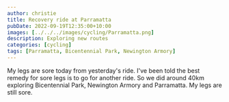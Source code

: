 ```yaml
---
author: christie
title: Recovery ride at Parramatta
pubDate: 2022-09-19T12:35:00+10:00
images: [../../../images/cycling/Parramatta.png]
description: Exploring new routes
categories: [cycling]
tags: [Parramatta, Bicentennial Park, Newington Armory]
---
```


My legs are sore today from yesterday's ride. I've been told the best remedy for sore legs is to go for another ride. So we did around 40km exploring Bicentennial Park, Newington Armory and Parramatta. My legs are still sore.
